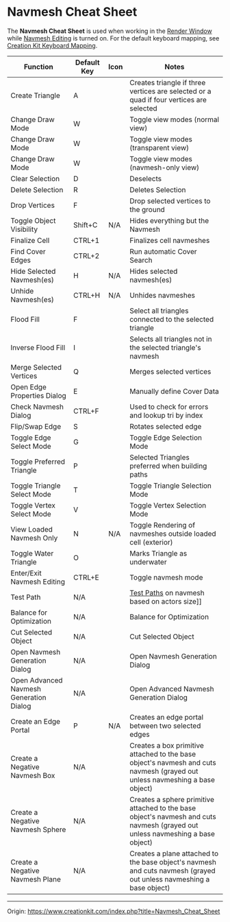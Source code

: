 # Navmesh Cheat Sheet



The **Navmesh Cheat Sheet** is used when working in the [Render Window](https://www.creationkit.com/index.php?title=Render_Window) while [Navmesh Editing](https://www.creationkit.com/index.php?title=Category:Navmesh) is turned on. For the default keyboard mapping, see [Creation Kit Keyboard Mapping](https://www.creationkit.com/index.php?title=Creation_Kit_Keyboard_Mapping).

| Function                                | Default Key | Icon | Notes                                                        |
| --------------------------------------- | ----------- | ---- | ------------------------------------------------------------ |
| Create Triangle                         | A           |      | Creates triangle if three vertices are selected or a quad if four vertices are selected |
| Change Draw Mode                        | W           |      | Toggle view modes (normal view)                              |
| Change Draw Mode                        | W           |      | Toggle view modes (transparent view)                         |
| Change Draw Mode                        | W           |      | Toggle view modes (navmesh-only view)                        |
| Clear Selection                         | D           |      | Deselects                                                    |
| Delete Selection                        | R           |      | Deletes Selection                                            |
| Drop Vertices                           | F           |      | Drop selected vertices to the ground                         |
| Toggle Object Visibility                | Shift+C     | N/A  | Hides everything but the Navmesh                             |
| Finalize Cell                           | CTRL+1      |      | Finalizes cell navmeshes                                     |
| Find Cover Edges                        | CTRL+2      |      | Run automatic Cover Search                                   |
| Hide Selected Navmesh(es)               | H           | N/A  | Hides selected navmesh(es)                                   |
| Unhide Navmesh(es)                      | CTRL+H      | N/A  | Unhides navmeshes                                            |
| Flood Fill                              | F           |      | Select all triangles connected to the selected triangle      |
| Inverse Flood Fill                      | I           |      | Selects all triangles not in the selected triangle's navmesh |
| Merge Selected Vertices                 | Q           |      | Merges selected vertices                                     |
| Open Edge Properties Dialog             | E           |      | Manually define Cover Data                                   |
| Check Navmesh Dialog                    | CTRL+F      |      | Used to check for errors and lookup tri by index             |
| Flip/Swap Edge                          | S           |      | Rotates selected edge                                        |
| Toggle Edge Select Mode                 | G           |      | Toggle Edge Selection Mode                                   |
| Toggle Preferred Triangle               | P           |      | Selected Triangles preferred when building paths             |
| Toggle Triangle Select Mode             | T           |      | Toggle Triangle Selection Mode                               |
| Toggle Vertex Select Mode               | V           |      | Toggle Vertex Selection Mode                                 |
| View Loaded Navmesh Only                | N           | N/A  | Toggle Rendering of navmeshes outside loaded cell (exterior) |
| Toggle Water Triangle                   | O           |      | Marks Triangle as underwater                                 |
| Enter/Exit Navmesh Editing              | CTRL+E      |      | Toggle navmesh mode                                          |
| Test Path                               | N/A         |      | [Test Paths](https://www.creationkit.com/index.php?title=Pathing_Tests) on navmesh based on actors size]] |
| Balance for Optimization                | N/A         |      | Balance for Optimization                                     |
| Cut Selected Object                     | N/A         |      | Cut Selected Object                                          |
| Open Navmesh Generation Dialog          | N/A         |      | Open Navmesh Generation Dialog                               |
| Open Advanced Navmesh Generation Dialog | N/A         |      | Open Advanced Navmesh Generation Dialog                      |
| Create an Edge Portal                   | P           | N/A  | Creates an edge portal between two selected edges            |
| Create a Negative Navmesh Box           | N/A         |      | Creates a box primitive attached to the base object's navmesh and cuts navmesh (grayed out unless navmeshing a base object) |
| Create a Negative Navmesh Sphere        | N/A         |      | Creates a sphere primitive attached to the base object's navmesh and cuts navmesh (grayed out unless navmeshing a base object) |
| Create a Negative Navmesh Plane         | N/A         |      | Creates a plane attached to the base object's navmesh and cuts navmesh (grayed out unless navmeshing a base object) |

------

Origin: https://www.creationkit.com/index.php?title=Navmesh_Cheat_Sheet
